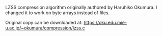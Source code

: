 LZSS compression algorithm originally authored by Haruhiko Okumura. I changed
it to work on byte arrays instead of files.

Original copy can be downloaded at:
https://oku.edu.mie-u.ac.jp/~okumura/compression/lzss.c
